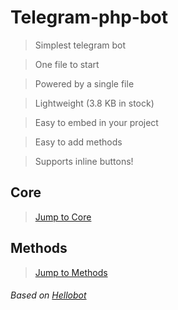 # Telegram-php-bot
>Simplest telegram bot

>One file to start

>Powered by a single file

>Lightweight (3.8 KB in stock)

>Easy to embed in your project

>Easy to add methods

>Supports inline buttons!

## Core
>[Jump to Core](/Core)
## Methods
>[Jump to Methods](/Methods)
###### Based on [Hellobot](https://core.telegram.org/bots/samples/hellobot)
